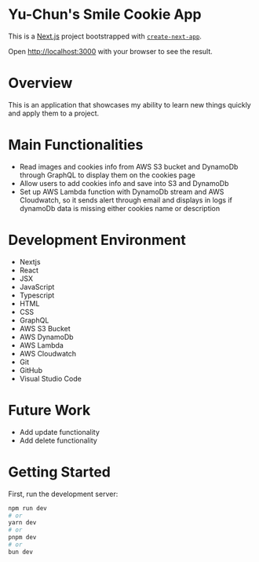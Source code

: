 # Yu-Chun's Smile Cookie App

This is a [Next.js](https://nextjs.org/) project bootstrapped with [`create-next-app`](https://github.com/vercel/next.js/tree/canary/packages/create-next-app).

Open [http://localhost:3000](http://localhost:3000) with your browser to see the result.

# Overview

This is an application that showcases my ability to learn new things quickly and apply them to a project.

# Main Functionalities

- Read images and cookies info from AWS S3 bucket and DynamoDb through GraphQL to display them on the cookies page
- Allow users to add cookies info and save into S3 and DynamoDb
- Set up AWS Lambda function with DynamoDb stream and AWS Cloudwatch, so it sends alert through email and displays in logs if dynamoDb data is missing either cookies name or description

# Development Environment

- Nextjs
- React
- JSX
- JavaScript
- Typescript
- HTML
- CSS
- GraphQL
- AWS S3 Bucket
- AWS DynamoDb
- AWS Lambda
- AWS Cloudwatch
- Git
- GitHub
- Visual Studio Code

# Future Work

- Add update functionality
- Add delete functionality

# Getting Started

First, run the development server:

```bash
npm run dev
# or
yarn dev
# or
pnpm dev
# or
bun dev
```

